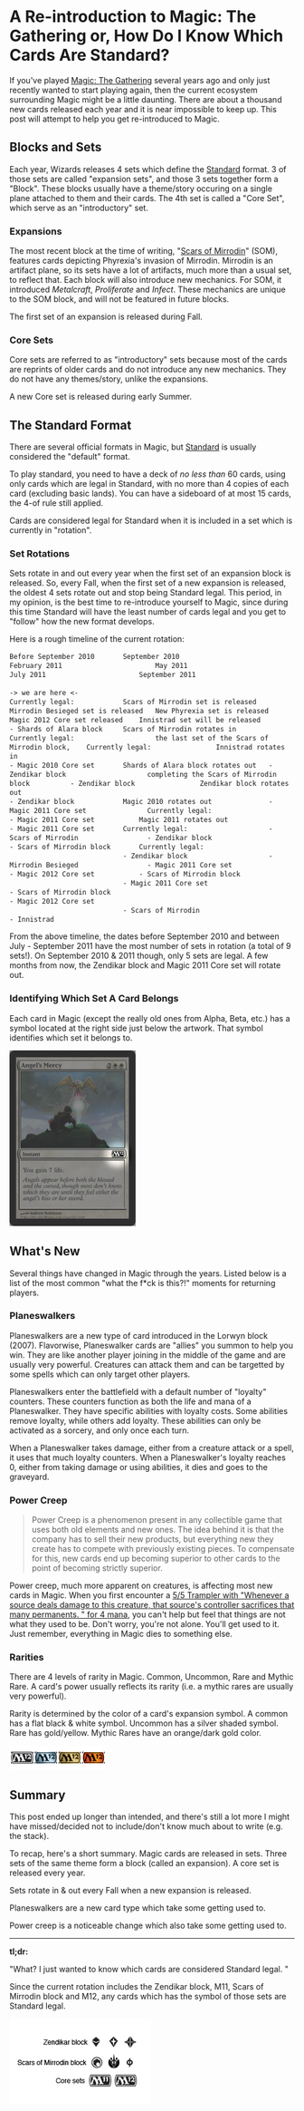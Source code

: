A Re-introduction to Magic: The Gathering or, How Do I Know Which Cards Are Standard?
=====================================================================================

If you've played [Magic: The Gathering][mtg] several years ago and only just recently wanted to start playing again, then the current ecosystem surrounding Magic might be a little daunting. There are about a thousand new cards released each year and it is near impossible to keep up. This post will attempt to help you get re-introduced to Magic. 

[mtg]: http://www.wizards.com/Magic/Summoner/

Blocks and Sets
---------------
Each year, Wizards releases 4 sets which define the [Standard][standard] format. 3 of those sets are called "expansion sets", and those 3 sets together form a "Block". 
These blocks usually have a theme/story occuring on a single plane attached to them and their cards. The 4th set is called a "Core Set", which serve as an "introductory" set.

### Expansions ###
The most recent block at the time of writing, "[Scars of Mirrodin][som]" (SOM), features cards depicting Phyrexia's invasion of Mirrodin. Mirrodin is an artifact plane, so its sets have a lot of artifacts, much more than a usual set, to reflect that.
Each block will also introduce new mechanics. For SOM, it introduced *Metalcraft*, *Proliferate* and *Infect*. These mechanics are unique to the SOM block, and will not be featured in future blocks.

The first set of an expansion is released during Fall.

### Core Sets ###
Core sets are referred to as "introductory" sets because most of the cards are reprints of older cards and do not introduce any new mechanics. 
They do not have any themes/story, unlike the expansions. 

A new Core set is released during early Summer.

[standard]: http://www.wizards.com/Magic/Magazine/Article.aspx?x=judge/resources/sfrstandard
[som]: http://wiki.mtgsalvation.com/article/Scars_of_Mirrodin

The Standard Format
-------------------
There are several official formats in Magic, but [Standard][standard] is usually considered the "default" format. 

To play standard, you need to have a deck of *no less than* 60 cards, using only cards which are legal in Standard, with no more than 4 copies of each card (excluding basic lands). You can have a sideboard of at most 15 cards, the 4-of rule still applied. 

Cards are considered legal for Standard when it is included in a set which is currently in "rotation". 

### Set Rotations ###
Sets rotate in and out every year when the first set of an expansion block is released. So, every Fall, when the first set of a new expansion is released, the oldest 4 sets rotate out and stop being Standard legal. This period, in my opinion, is the best time to re-introduce yourself to Magic, since during this time Standard will have the least number of cards legal and you get to "follow" how the new format develops. 

Here is a rough timeline of the current rotation:

    Before September 2010		September 2010						February 2011						May 2011										July 2011						September 2011
    																																					-> we are here <-
    Currently legal:			Scars of Mirrodin set is released	Mirrodin Besieged set is released	New Phyrexia set is released					Magic 2012 Core set released	Innistrad set will be released
    - Shards of Alara block		Scars of Mirrodin rotates in		Currently legal:					the last set of the Scars of Mirrodin block,	Currently legal:				Innistrad rotates in
    - Magic 2010 Core set		Shards of Alara block rotates out	- Zendikar block					completing the Scars of Mirrodin block			- Zendikar block				Zendikar block rotates out
    - Zendikar block			Magic 2010 rotates out				- Magic 2011 Core set				Currently legal:								- Magic 2011 Core set			Magic 2011 rotates out
    - Magic 2011 Core set		Currently legal:					- Scars of Mirrodin					- Zendikar block								- Scars of Mirrodin block		Currently legal:
    							- Zendikar block					- Mirrodin Besieged					- Magic 2011 Core set							- Magic 2012 Core set			- Scars of Mirrodin block
    							- Magic 2011 Core set													- Scars of Mirrodin block														- Magic 2012 Core set
    							- Scars of Mirrodin																																		- Innistrad
    
From the above timeline, the dates before September 2010 and between July - September 2011 have the most number of sets in rotation (a total of 9 sets!). 
On September 2010 & 2011 though, only 5 sets are legal. A few months from now, the Zendikar block and Magic 2011 Core set will rotate out. 

### Identifying Which Set A Card Belongs ###
Each card in Magic (except the really old ones from Alpha, Beta, etc.) has a symbol located at the right side just below the artwork. That symbol identifies which set it belongs to. 

![A card with the symbol highlighted][symbol]

[symbol]: https://github.com/john2x/notes/raw/master/magic/symbol.png

What's New
----------
Several things have changed in Magic through the years. Listed below is a list of the most common "what the f\*ck is this?!" moments for returning players.

### Planeswalkers ###
Planeswalkers are a new type of card introduced in the Lorwyn block (2007). Flavorwise, Planeswalker cards are "allies" you summon to help you win. 
They are like another player joining in the middle of the game and are usually very powerful. Creatures can attack them and can be targetted by some spells which can only target other players. 

Planeswalkers enter the battlefield with a default number of "loyalty" counters. These counters function as both the life and mana of a Planeswalker. 
They have specific abilities with loyalty costs. Some abilities remove loyalty, while others add loyalty. These abilities can only be activated as a sorcery, and only once each turn. 

When a Planeswalker takes damage, either from a creature attack or a spell, it uses that much loyalty counters.
When a Planeswalker's loyalty reaches 0, either from taking damage or using abilities, it dies and goes to the graveyard. 

### Power Creep ###

> Power Creep is a phenomenon present in any collectible game that uses both old elements and new ones. 
> The idea behind it is that the company has to sell their new products, but everything new they create 
> has to compete with previously existing pieces. To compensate for this, new cards end up becoming superior 
> to other cards to the point of becoming strictly superior.

Power creep, much more apparent on creatures, is affecting most new cards in Magic. 
When you first encounter a [5/5 Trampler with "Whenever a source deals damage to this creature, that source's controller sacrifices that many permanents. " for 4 mana][obliterator], you can't help but feel that things are not what they used to be.
Don't worry, you're not alone. You'll get used to it. Just remember, everything in Magic dies to something else. 

[obliterator]: http://gatherer.wizards.com/Pages/Card/Details.aspx?multiverseid=214386

### Rarities ###

There are 4 levels of rarity in Magic. Common, Uncommon, Rare and Mythic Rare. A card's power usually reflects its rarity (i.e. a mythic rares are usually very powerful). 

Rarity is determined by the color of a card's expansion symbol. A common has a flat black & white symbol. Uncommon has a silver shaded symbol. Rare has gold/yellow. Mythic Rares have an orange/dark gold color.

![The different rarity symbols][rarities]

[rarities]: https://github.com/john2x/notes/raw/master/magic/rarities.png

Summary
-------
This post ended up longer than intended, and there's still a lot more I might have missed/decided not to include/don't know much about to write (e.g. the stack).

To recap, here's a short summary. Magic cards are released in sets. Three sets of the same theme form a block (called an expansion). A core set is released every year.

Sets rotate in & out every Fall when a new expansion is released. 

Planeswalkers are a new card type which take some getting used to. 

Power creep is a noticeable change which also take some getting used to.

* * * *

**tl;dr:**

"What? I just wanted to know which cards are considered Standard legal. "

Since the current rotation includes the Zendikar block, M11, Scars of Mirrodin block and M12, any cards which has the symbol of those sets are Standard legal. 

![The symbols of the current Standard][standardsymbols]

[standardsymbols]: https://github.com/john2x/notes/raw/master/magic/standardsymbols.png

